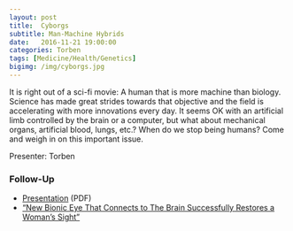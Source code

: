 ```yaml
---
layout: post
title:  Cyborgs
subtitle: Man-Machine Hybrids
date:   2016-11-21 19:00:00
categories: Torben
tags: [Medicine/Health/Genetics]
bigimg: /img/cyborgs.jpg
---
```


It is right out of a sci-fi movie: A human that is more machine than biology. Science has made great strides towards that objective and the field is accelerating with more innovations every day. It seems OK with an artificial limb controlled by the brain or a computer, but what about mechanical organs, artificial blood, lungs, etc.? When do we stop being humans? Come and weigh in on this important issue.

Presenter: Torben

### Follow-Up

* [Presentation](/assets/present/2016/cyborgs.pdf) (PDF) 
* [“New Bionic Eye That Connects to The Brain Successfully Restores a Woman’s Sight”](https://futurism.com/new-bionic-eye-that-connects-to-the-brain-successfully-restores-a-womans-sight/)

